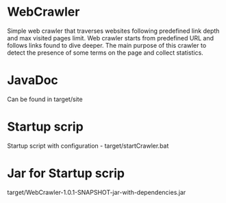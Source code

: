 # WebCrawler
Simple web crawler that traverses websites following predefined link depth and max visited pages limit. Web crawler starts from predefined URL and follows links found to dive deeper. The main purpose of this crawler to detect the presence of some terms on the page and collect statistics.

# JavaDoc
Can be found in target/site

# Startup scrip
Startup script with configuration - target/startCrawler.bat

# Jar for Startup scrip
target/WebCrawler-1.0.1-SNAPSHOT-jar-with-dependencies.jar
